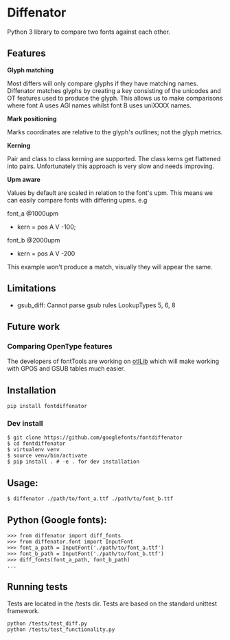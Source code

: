 # Diffenator

Python 3 library to compare two fonts against each other.

## Features

**Glyph matching**

Most differs will only compare glyphs if they have matching names. Diffenator matches glyphs by creating a key consisting of the unicodes and OT features used to produce the glyph. This allows us to make comparisons where font A uses AGl names whilst font B uses uniXXXX names.

**Mark positioning**

Marks coordinates are relative to the glyph's outlines; not the glyph metrics.


**Kerning**

Pair and class to class kerning are supported. The class kerns get flattened into pairs. Unfortunately this approach is very slow and needs improving.


**Upm aware**

Values by default are scaled in relation to the font's upm. This means we can easily compare fonts with differing upms. e.g

font_a @1000upm

- kern = pos A V -100;


font_b @2000upm

- kern = pos A V -200

This example won't produce a match, visually they will appear the same.


## Limitations

- gsub_diff: Cannot parse gsub rules LookupTypes 5, 6, 8


## Future work

### Comparing OpenType features

The developers of fontTools are working on [otlLib](https://github.com/fonttools/fonttools/issues/468) which will make working with GPOS and GSUB tables much easier.


## Installation

```
pip install fontdiffenator
```

### Dev install 
```
$ git clone https://github.com/googlefonts/fontdiffenator
$ cd fontdiffenator
$ virtualenv venv
$ source venv/bin/activate
$ pip install . # -e . for dev installation
```

## Usage:

```
$ diffenator ./path/to/font_a.ttf ./path/to/font_b.ttf
```

## Python (Google fonts):

```
>>> from diffenator import diff_fonts
>>> from diffenator.font import InputFont
>>> font_a_path = InputFont('./path/to/font_a.ttf')
>>> font_b_path = InputFont('./path/to/font_b.ttf')
>>> diff_fonts(font_a_path, font_b_path)
...
```

## Running tests

Tests are located in the /tests dir. Tests are based on the standard unittest framework.

```
python /tests/test_diff.py
python /tests/test_functionality.py
```
